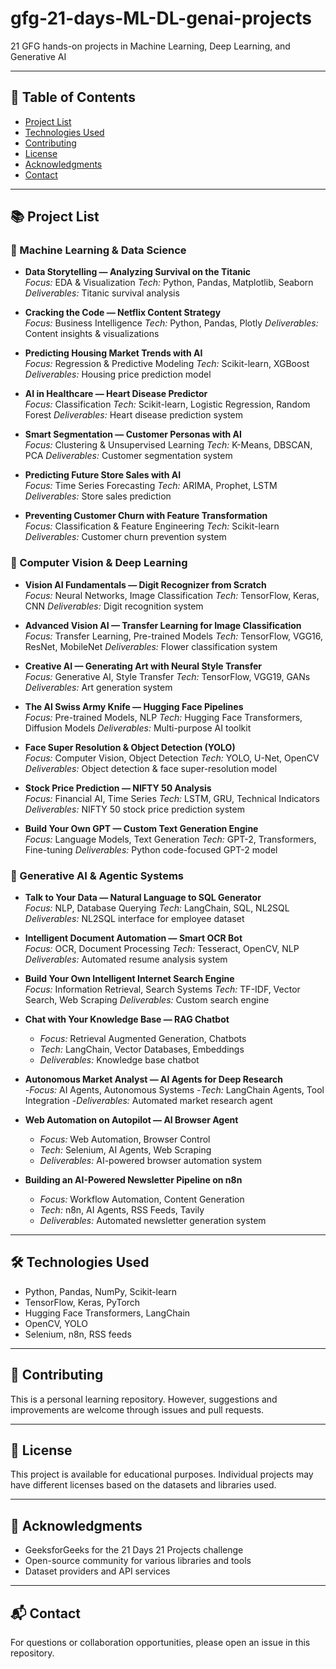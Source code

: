 # gfg-21-days-ML-DL-genai-projects
21 GFG hands-on projects in Machine Learning, Deep Learning, and Generative AI

---

## 🧭 Table of Contents
- [Project List](#project-list)
- [Technologies Used](#technologies-used)
- [Contributing](#contributing)
- [License](#license)
- [Acknowledgments](#acknowledgments)
- [Contact](#contact)

---

## 📚 Project List

### 🧠 Machine Learning & Data Science
- **Data Storytelling — Analyzing Survival on the Titanic**  
  *Focus:* EDA & Visualization
  *Tech:* Python, Pandas, Matplotlib, Seaborn
  *Deliverables:* Titanic survival analysis  

- **Cracking the Code — Netflix Content Strategy**  
  *Focus:* Business Intelligence 
  *Tech:* Python, Pandas, Plotly 
  *Deliverables:* Content insights & visualizations  

- **Predicting Housing Market Trends with AI**  
  *Focus:* Regression & Predictive Modeling
  *Tech:* Scikit-learn, XGBoost
  *Deliverables:* Housing price prediction model  

- **AI in Healthcare — Heart Disease Predictor**  
  *Focus:* Classification
  *Tech:* Scikit-learn, Logistic Regression, Random Forest
  *Deliverables:* Heart disease prediction system  

- **Smart Segmentation — Customer Personas with AI**  
  *Focus:* Clustering & Unsupervised Learning
  *Tech:* K-Means, DBSCAN, PCA
  *Deliverables:* Customer segmentation system  

- **Predicting Future Store Sales with AI**  
  *Focus:* Time Series Forecasting
  *Tech:* ARIMA, Prophet, LSTM
  *Deliverables:* Store sales prediction  

- **Preventing Customer Churn with Feature Transformation**  
  *Focus:* Classification & Feature Engineering
  *Tech:* Scikit-learn
  *Deliverables:* Customer churn prevention system  

### 🧬 Computer Vision & Deep Learning
- **Vision AI Fundamentals — Digit Recognizer from Scratch**  
  *Focus:* Neural Networks, Image Classification
  *Tech:* TensorFlow, Keras, CNN
  *Deliverables:* Digit recognition system  

- **Advanced Vision AI — Transfer Learning for Image Classification**  
  *Focus:* Transfer Learning, Pre-trained Models
  *Tech:* TensorFlow, VGG16, ResNet, MobileNet
  *Deliverables:* Flower classification system  

- **Creative AI — Generating Art with Neural Style Transfer**  
  *Focus:* Generative AI, Style Transfer
  *Tech:* TensorFlow, VGG19, GANs
  *Deliverables:* Art generation system  

- **The AI Swiss Army Knife — Hugging Face Pipelines**  
  *Focus:* Pre-trained Models, NLP
  *Tech:* Hugging Face Transformers, Diffusion Models
  *Deliverables:* Multi-purpose AI toolkit  

- **Face Super Resolution & Object Detection (YOLO)**  
  *Focus:* Computer Vision, Object Detection
  *Tech:* YOLO, U-Net, OpenCV
  *Deliverables:* Object detection & face super-resolution model  

- **Stock Price Prediction — NIFTY 50 Analysis**  
  *Focus:* Financial AI, Time Series
  *Tech:* LSTM, GRU, Technical Indicators
  *Deliverables:* NIFTY 50 stock price prediction system  

- **Build Your Own GPT — Custom Text Generation Engine**  
  *Focus:* Language Models, Text Generation
  *Tech:* GPT-2, Transformers, Fine-tuning
  *Deliverables:* Python code-focused GPT-2 model  

### 🤖 Generative AI & Agentic Systems
- **Talk to Your Data — Natural Language to SQL Generator**  
  *Focus:* NLP, Database Querying
  *Tech:* LangChain, SQL, NL2SQL
  *Deliverables:* NL2SQL interface for employee dataset  

- **Intelligent Document Automation — Smart OCR Bot**  
  *Focus:* OCR, Document Processing
  *Tech:* Tesseract, OpenCV, NLP
  *Deliverables:* Automated resume analysis system  

- **Build Your Own Intelligent Internet Search Engine**  
  *Focus:* Information Retrieval, Search Systems
  *Tech:* TF-IDF, Vector Search, Web Scraping
  *Deliverables:* Custom search engine  

- **Chat with Your Knowledge Base — RAG Chatbot**  
  - *Focus:* Retrieval Augmented Generation, Chatbots
  - *Tech:* LangChain, Vector Databases, Embeddings
  - *Deliverables:* Knowledge base chatbot  

- **Autonomous Market Analyst — AI Agents for Deep Research**  
  -*Focus:* AI Agents, Autonomous Systems
  -*Tech:* LangChain Agents, Tool Integration
  -*Deliverables:* Automated market research agent  

- **Web Automation on Autopilot — AI Browser Agent**  
  - *Focus:* Web Automation, Browser Control
  - *Tech:* Selenium, AI Agents, Web Scraping
  - *Deliverables:* AI-powered browser automation system  

- **Building an AI-Powered Newsletter Pipeline on n8n**  
  - *Focus:* Workflow Automation, Content Generation
  - *Tech:* n8n, AI Agents, RSS Feeds, Tavily
  - *Deliverables:* Automated newsletter generation system  

---

## 🛠 Technologies Used
- Python, Pandas, NumPy, Scikit-learn  
- TensorFlow, Keras, PyTorch  
- Hugging Face Transformers, LangChain  
- OpenCV, YOLO  
- Selenium, n8n, RSS feeds  

---

## 🤝 Contributing
This is a personal learning repository. However, suggestions and improvements are welcome through issues and pull requests.

---

## 📜 License
This project is available for educational purposes. Individual projects may have different licenses based on the datasets and libraries used.

---

## 🌟 Acknowledgments
- GeeksforGeeks for the 21 Days 21 Projects challenge  
- Open-source community for various libraries and tools  
- Dataset providers and API services  

---

## 📬 Contact
For questions or collaboration opportunities, please open an issue in this repository.
